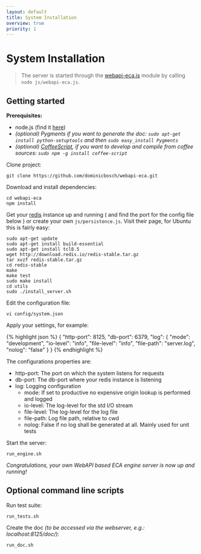 ```yaml
---
layout: default
title: System Installation
overview: true
priority: 1
---
```



System Installation
===================
> The server is started through the [webapi-eca.js](https://github.com/dominicbosch/webapi-eca/blob/master/js/webapi-eca.js) module by calling
> `node js/webapi-eca.js`. 


Getting started
---------------

**Prerequisites:**

 - node.js (find it [here](http://nodejs.org/))
 - *(optional) Pygments if you want to generate the doc:
    `sudo apt-get install python-setuptools` and then 
    `sudo easy_install Pygments`*
 - *(optional) [CoffeeScript](http://coffeescript.org/), if you want to develop
    and compile from coffee sources: `sudo npm -g install coffee-script`*
 
Clone project:

    git clone https://github.com/dominicbosch/webapi-eca.git

Download and install dependencies:

    cd webapi-eca
    npm install

Get your [redis](http://redis.io/) instance up and running ( and find the port for the config file below ) or create your own `js/persistence.js`. Visit their page, for Ubuntu this is fairly easy:

    sudo apt-get update
    sudo apt-get install build-essential
    sudo apt-get install tcl8.5
    wget http://download.redis.io/redis-stable.tar.gz
    tar xvzf redis-stable.tar.gz
    cd redis-stable
    make
    make test
    sudo make install
    cd utils
    sudo ./install_server.sh


Edit the configuration file:

    vi config/system.json

Apply your settings, for example:

{% highlight json %}
{
  "http-port": 8125,
  "db-port": 6379,
  "log": {
    "mode": "development",
    "io-level": "info",
    "file-level": "info",
    "file-path": "server.log",
    "nolog": "false"
  }
}
{% endhighlight %}

The configurations properties are:

  - http-port: The port on which the system listens for requests
  - db-port: The db-port where your redis instance is listening
  - log: Logging configuration
    - mode: If set to productive no expensive origin lookup is performed and logged
    - io-level: The log-level for the std I/O stream
    - file-level: The log-level for the log file
    - file-path: Log file path, relative to cwd
    - nolog: False if no log shall be generated at all. Mainly used for unit tests

Start the server:

    run_engine.sh
    
*Congratulations, your own WebAPI based ECA engine server is now up and running!*


Optional command line scripts
-----------------------------
        
Run test suite:

    run_tests.sh

Create the doc *(to be accessed via the webserver, e.g.: localhost:8125/doc/)*:

    run_doc.sh